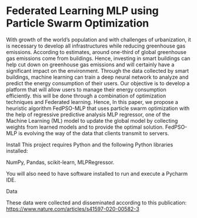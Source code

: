 # Federated Learning MLP using Particle Swarm Optimization
With growth of the world’s population and with challenges of urbanization, it is necessary to develop all infrastructures while reducing greenhouse gas emissions. According to estimates, around one-third of global greenhouse gas emissions come from buildings. Hence, investing in smart buildings can help cut down on greenhouse gas emissions and will certainly have a significant impact on the environment. Through the data collected by smart buildings, machine learning can train a deep
neural network to analyze and predict the energy consumption of their users. Our objective is to develop a platform that will allow users to manage their energy consumption efficiently. this will be done through a combination of optimization techniques and Federated learning. Hence, In this paper, we propose a heuristic
algorithm FedPSO-MLP that uses particle swarm optimization with the help of regressive predictive analysis MLP regressor, one of the Machine Learning (ML) model to update the global model by collecting weights from learned models and to provide the optimal solution. FedPSO-MLP is evolving the way of the data that clients transmit to servers.

Install
This project requires Python and the following Python libraries installed:

NumPy, 
Pandas, 
scikit-learn, 
MLPRegressor.

You will also need to have software installed to run and execute a Pycharm IDE.

Data

These data were collected and disseminated according to this publication: https://www.nature.com/articles/s41597-020-00582-3
